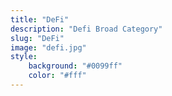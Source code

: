 ```yaml
---
title: "DeFi"
description: "Defi Broad Category"
slug: "DeFi"
image: "defi.jpg"
style:
    background: "#0099ff"
    color: "#fff"
---
```


